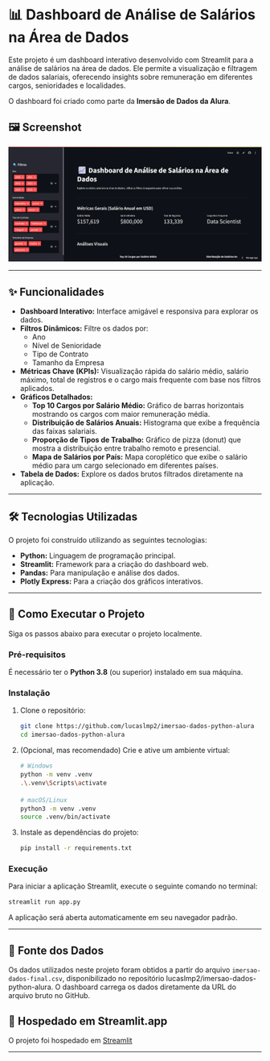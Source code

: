 # 📊 Dashboard de Análise de Salários na Área de Dados

Este projeto é um dashboard interativo desenvolvido com Streamlit para a análise de salários na área de dados. Ele permite a visualização e filtragem de dados salariais, oferecendo insights sobre remuneração em diferentes cargos, senioridades e localidades.

O dashboard foi criado como parte da **Imersão de Dados da Alura**.

 
## 🖼️ Screenshot
![Dashboard](https://github.com/lucaslmp2/imersao-dados-python-alura/blob/main/Dash.png)

---

## ✨ Funcionalidades

- **Dashboard Interativo:** Interface amigável e responsiva para explorar os dados.
- **Filtros Dinâmicos:** Filtre os dados por:
  - Ano
  - Nível de Senioridade
  - Tipo de Contrato
  - Tamanho da Empresa
- **Métricas Chave (KPIs):** Visualização rápida do salário médio, salário máximo, total de registros e o cargo mais frequente com base nos filtros aplicados.
- **Gráficos Detalhados:**
  - **Top 10 Cargos por Salário Médio:** Gráfico de barras horizontais mostrando os cargos com maior remuneração média.
  - **Distribuição de Salários Anuais:** Histograma que exibe a frequência das faixas salariais.
  - **Proporção de Tipos de Trabalho:** Gráfico de pizza (donut) que mostra a distribuição entre trabalho remoto e presencial.
  - **Mapa de Salários por País:** Mapa coroplético que exibe o salário médio para um cargo selecionado em diferentes países.
- **Tabela de Dados:** Explore os dados brutos filtrados diretamente na aplicação.

---

## 🛠️ Tecnologias Utilizadas

O projeto foi construído utilizando as seguintes tecnologias:

- **Python:** Linguagem de programação principal.
- **Streamlit:** Framework para a criação do dashboard web.
- **Pandas:** Para manipulação e análise dos dados.
- **Plotly Express:** Para a criação dos gráficos interativos.

---

## 🚀 Como Executar o Projeto

Siga os passos abaixo para executar o projeto localmente.

### Pré-requisitos

É necessário ter o **Python 3.8** (ou superior) instalado em sua máquina.

### Instalação

1.  Clone o repositório:
    ```bash
    git clone https://github.com/lucaslmp2/imersao-dados-python-alura
    cd imersao-dados-python-alura
    ```

2.  (Opcional, mas recomendado) Crie e ative um ambiente virtual:
    ```bash
    # Windows
    python -m venv .venv
    .\.venv\Scripts\activate
    
    # macOS/Linux
    python3 -m venv .venv
    source .venv/bin/activate
    ```

3.  Instale as dependências do projeto:
    ```bash
    pip install -r requirements.txt
    ```

### Execução

Para iniciar a aplicação Streamlit, execute o seguinte comando no terminal:
```bash
streamlit run app.py
```

A aplicação será aberta automaticamente em seu navegador padrão.

---

## 📄 Fonte dos Dados

Os dados utilizados neste projeto foram obtidos a partir do arquivo `imersao-dados-final.csv`, disponibilizado no repositório lucaslmp2/imersao-dados-python-alura. O dashboard carrega os dados diretamente da URL do arquivo bruto no GitHub.

## 🛜 Hospedado em Streamlit.app

O projeto foi hospedado em [Streamlit](https://imersao-de-dados-python-2025-lucas.streamlit.app/)

---